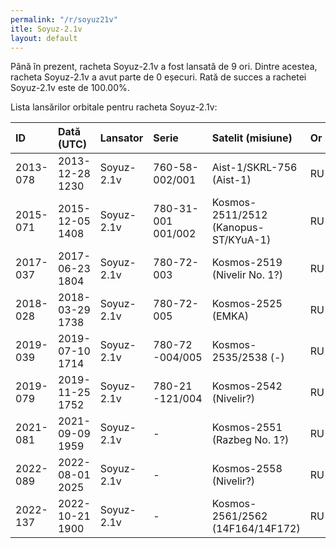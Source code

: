 ```yaml
---
permalink: "/r/soyuz21v"
itle: Soyuz-2.1v
layout: default
---
```


Până în prezent, racheta Soyuz-2.1v a fost lansată de 9 ori.
Dintre acestea, racheta Soyuz-2.1v a avut parte de 0 eșecuri.
Rată de succes a rachetei Soyuz-2.1v este de 100.00%.

Lista lansărilor orbitale pentru racheta Soyuz-2.1v:


| ID       | Dată (UTC)      | Lansator   | Serie               | Satelit (misiune)                    | Or   | Centru        | R   |
|:---------|:----------------|:-----------|:--------------------|:-------------------------------------|:-----|:--------------|:----|
| 2013-078 | 2013-12-28 1230 | Soyuz-2.1v | 760-58- 002/001     | Aist-1/SKRL-756 (Aist-1)             | RU   | GIK-1+LC43/4  | S   |
| 2015-071 | 2015-12-05 1408 | Soyuz-2.1v | 780-31- 001 001/002 | Kosmos-2511/2512 (Kanopus-ST/KYuA-1) | RU   | GIK-1+LC43/4  | S   |
| 2017-037 | 2017-06-23 1804 | Soyuz-2.1v | 780-72- 003         | Kosmos-2519 (Nivelir No. 1?)         | RU   | GIK-1+LC43/4  | S   |
| 2018-028 | 2018-03-29 1738 | Soyuz-2.1v | 780-72- 005         | Kosmos-2525 (EMKA)                   | RU   | GIK-1+LC43/4  | S   |
| 2019-039 | 2019-07-10 1714 | Soyuz-2.1v | 780-72 -004/005     | Kosmos-2535/2538 (-)                 | RU   | GIK-1+LC43/4  | S   |
| 2019-079 | 2019-11-25 1752 | Soyuz-2.1v | 780-21 -121/004     | Kosmos-2542 (Nivelir?)               | RU   | GIK-1+LC43/4  | S   |
| 2021-081 | 2021-09-09 1959 | Soyuz-2.1v | -                   | Kosmos-2551 (Razbeg No. 1?)          | RU   | GIK-1+LC43/4  | S   |
| 2022-089 | 2022-08-01 2025 | Soyuz-2.1v | -                   | Kosmos-2558 (Nivelir?)               | RU   | GIK-1+LC43/4? | S   |
| 2022-137 | 2022-10-21 1900 | Soyuz-2.1v | -                   | Kosmos-2561/2562 (14F164/14F172)     | RU   | GIK-1+LC43/4  | S   |

